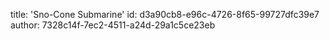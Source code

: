 title: 'Sno-Cone Submarine'
id: d3a90cb8-e96c-4726-8f65-99727dfc39e7
author: 7328c14f-7ec2-4511-a24d-29a1c5ce23eb
